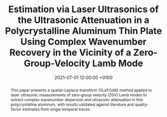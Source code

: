 ---
title: "Estimation via Laser Ultrasonics of the Ultrasonic Attenuation in a Polycrystalline Aluminum Thin Plate Using Complex Wavenumber Recovery in the Vicinity of a Zero-Group-Velocity Lamb Mode"
date: 2021-07-01 12:00:00 +0100
selected: false
pub: "Applied Sciences 11(15): 6924"
pub_date: "2021"
semantic_scholar_id: 40cde08ef9ef7aceec7cc44f117ef9404245c2b7
abstract: >-
  This paper presents a spatial-Laplace-transform (SLaTCoW) method applied to laser ultrasonic measurements of zero-group 
  velocity (ZGV) Lamb modes to extract complex wavenumber dispersion and ultrasonic attenuation in thin polycrystalline 
  aluminum, with results validated against literature and quality-factor estimates from single temporal traces.
cover: /assets/images/covers/Cover_Yan_2021_10-3390_app11156924.png
authors:
  - Guqi Yan
  - Samuel Raetz
  - Jean-Philippe Groby
  - Aroune Duclos
  - Alan Geslain
  - Nikolay Chigarev
  - Vitalyi E. Gusev
  - Vincent Tournat
links:
  DOI: http://dx.doi.org/10.3390/app11156924
#  PDF: /assets/publications_pdf/Yan_2021_10-3390_app11156924.pdf

---